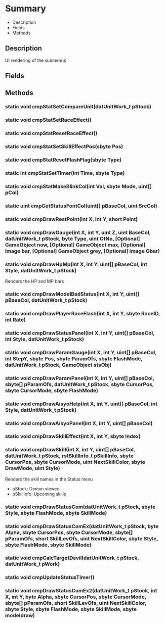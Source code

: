 # Summary
- Description 
- Fields
- Methods

## Description
UI rendering of the submenus

## Fields

## Methods
### static void cmpStatSetCompareUnit(datUnitWork_t pStock)

### static void cmpStatSetRaceEffect()

### static void cmpStatResetRaceEffect()

### static void cmpStatSetSkillEffectPos(sbyte Pos)

### static void cmpStatResetFlashFlag(sbyte Type)

### static int cmpStatSetTimer(int Time, sbyte Type)

### static void cmpStatMakeBlinkCol(int Val, sbyte Mode, uint[] pCol)

### static uint cmpGetStatusFontCol(uint[] pBaseCol, uint SrcCol)

### static void cmpDrawRestPoint(int X, int Y, short Point)

### static void cmpDrawGauge(int X, int Y, uint Z, uint BaseCol, datUnitWork_t pStock, byte Type, uint OtNo, [Optional] GameObject now, [Optional] GameObject max, [Optional] Image bar, [Optional] GameObject grey, [Optional] Image Gbar)

### static void cmpDrawHpMp(int X, int Y, uint[] pBaseCol, int Style, datUnitWork_t pStock)
Renders the HP and MP bars

### static void cmpDrawModelBadStatus(int X, int Y, uint[] pBaseCol, datUnitWork_t pStock)

### static void cmpDrawPlayerRaceFlash(int X, int Y, sbyte RaceID, int Rate)

### static void cmpDrawStatusPanel(int X, int Y, uint[] pBaseCol, int Style, datUnitWork_t pStock)

### static void cmpDrawParamGauge(int X, int Y, uint[] pBaseCol, int StepY, sbyte Pos, sbyte ParamOfs, sbyte FlashMode, datUnitWork_t pStock, GameObject stsObj)

### static void cmpDrawParamPanel(int X, int Y, uint[] pBaseCol, sbyte[] pParamOfs, datUnitWork_t pStock, sbyte CursorPos, sbyte CursorMode, sbyte FlashMode)

### static void cmpDrawAisyoHelp(int X, int Y, uint[] pBaseCol, int Style, datUnitWork_t pStock)

### static void cmpDrawAisyoPanel(int X, int Y, uint[] pBaseCol)

### static void cmpDrawSkillEffect(int X, int Y, sbyte Index)

### static void cmpDrawSkill(int X, int Y, uint[] pBaseCol, datUnitWork_t pStock, rstSkillInfo_t pSkillInfo, sbyte CursorPos, sbyte CursorMode, uint NextSkillColor, sbyte DrawMode, uint Style)
Renders the skill names in the Status menu
- pStock: Demon viewed
- pSkillInfo: Upcoming skills

### static void cmpDrawStatusCom(datUnitWork_t pStock, sbyte Style, sbyte FlashMode, sbyte SkillMode)

### static void cmpDrawStatusComEx(datUnitWork_t pStock, byte Alpha, sbyte CursorPos, sbyte CursorMode, sbyte[] pParamOfs, short SkillLevOfs, uint NextSkillColor, sbyte Style, sbyte FlashMode, sbyte SkillMode)

### static void cmpCalcTargetDevil(datUnitWork_t pStock, datUnitWork_t pWork)

### static void cmpUpdateStatusTimer()

### static void cmpDrawStatusComEx2(datUnitWork_t pStock, int X, int Y, byte Alpha, sbyte CursorPos, sbyte CursorMode, sbyte[] pParamOfs, short SkillLevOfs, uint NextSkillColor, sbyte Style, sbyte FlashMode, sbyte SkillMode, sbyte modeldraw)